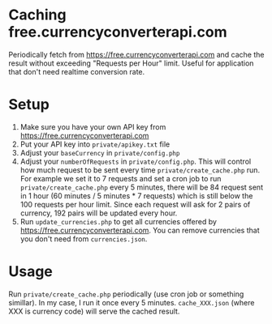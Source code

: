 # Caching free.currencyconverterapi.com
Periodically fetch from https://free.currencyconverterapi.com and cache the result without exceeding "Requests per Hour" limit. Useful for application that don't need realtime conversion rate.

# Setup
1. Make sure you have your own API key from https://free.currencyconverterapi.com
1. Put your API key into `private/apikey.txt` file
1. Adjust your `baseCurrency` in `private/config.php`
1. Adjust your `numberOfRequests` in `private/config.php`. This will control how much request to be sent every time `private/create_cache.php` run. For example we set it to 7 requests and set a cron job to run `private/create_cache.php` every 5 minutes, there will be 84 request sent in 1 hour (60 minutes / 5 minutes * 7 requests) which is still below the 100 requests per hour limit. Since each request will ask for 2 pairs of currency, 192 pairs will be updated every hour.
1. Run `update_currencies.php` to get all currencies offered by https://free.currencyconverterapi.com. You can remove currencies that you don't need from `currencies.json`.

# Usage
Run `private/create_cache.php` periodically (use cron job or something simillar). In my case, I run it once every 5 minutes. `cache_XXX.json` (where XXX is currency code) will serve the cached result.
